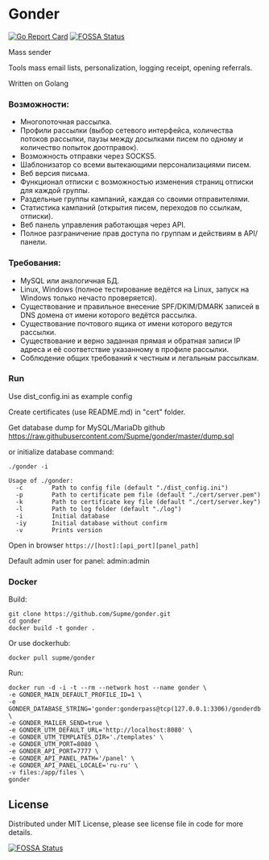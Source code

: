 Gonder
======
[![Go Report Card](https://goreportcard.com/badge/github.com/Supme/gonder)](https://goreportcard.com/report/github.com/Supme/gonder)
[![FOSSA Status](https://app.fossa.io/api/projects/git%2Bgithub.com%2FSupme%2Fgonder.svg?type=shield)](https://app.fossa.io/projects/git%2Bgithub.com%2FSupme%2Fgonder?ref=badge_shield)

Mass sender

Tools mass email lists, personalization, logging receipt, opening referrals.

Written on Golang

### Возможности:
* Многопоточная рассылка.
* Профили рассылки (выбор сетевого интерфейса, количества потоков рассылки, паузы между досылками писем по одному и количество попыток доотправок).
* Возможность отправки через SOCKS5.
* Шаблонизатор со всеми вытекающими персонализациями писем.
* Веб версия письма.
* Функционал отписки с возможностью изменения страниц отписки для каждой группы.
* Раздельные группы кампаний, каждая со своими отправителями.
* Статистика кампаний (открытия писем, переходов по ссылкам, отписки).
* Веб панель управления работающая через API.
* Полное разграничение прав доступа по группам и действиям в API/панели.

### Требования:
* MySQL или аналогичная БД.
* Linux, Windows (полное тестирование ведётся на Linux, запуск на Windows только нечасто проверяется).
* Существование и правильное внесение SPF/DKIM/DMARK записей в DNS домена от имени которого ведётся рассылка.
* Существование почтового ящика от имени которого ведутся рассылки.
* Существование и верно заданная прямая и обратная записи IP адреса и её соответствие указанному в профиле рассылки.
* Соблюдение общих требований к честным и легальным рассылкам.

### Run
Use dist_config.ini as example config

Create certificates (use README.md) in "cert" folder.

Get database dump for MySQL/MariaDb github https://raw.githubusercontent.com/Supme/gonder/master/dump.sql

or initialize database command:
```shell script
./gonder -i
```

```shell script
Usage of ./gonder:
  -c  	    Path to config file (default "./dist_config.ini")
  -p        Path to certificate pem file (default "./cert/server.pem")
  -k        Path to certificate key file (default "./cert/server.key")
  -l        Path to log folder (default "./log")
  -i	    Initial database
  -iy  	    Initial database without confirm
  -v	    Prints version

```

Open in browser ```https://[host]:[api_port][panel_path]```

Default admin user for panel: admin:admin

### Docker
Build:
```shell script
git clone https://github.com/Supme/gonder.git
cd gonder
docker build -t gonder .
```

Or use dockerhub:
```shell script
docker pull supme/gonder
```

Run:
```shell script
docker run -d -i -t --rm --network host --name gonder \
-e GONDER_MAIN_DEFAULT_PROFILE_ID=1 \
-e GONDER_DATABASE_STRING='gonder:gonderpass@tcp(127.0.0.1:3306)/gonderdb' \
-e GONDER_MAILER_SEND=true \
-e GONDER_UTM_DEFAULT_URL='http://localhost:8080' \
-e GONDER_UTM_TEMPLATES_DIR='./templates' \
-e GONDER_UTM_PORT=8080 \
-e GONDER_API_PORT=7777 \
-e GONDER_API_PANEL_PATH='/panel' \
-e GONDER_API_PANEL_LOCALE='ru-ru' \
-v files:/app/files \
gonder
```

## License
Distributed under MIT License, please see license file in code for more details.

[![FOSSA Status](https://app.fossa.io/api/projects/git%2Bgithub.com%2FSupme%2Fgonder.svg?type=small)](https://app.fossa.io/projects/git%2Bgithub.com%2FSupme%2Fgonder?ref=badge_small)